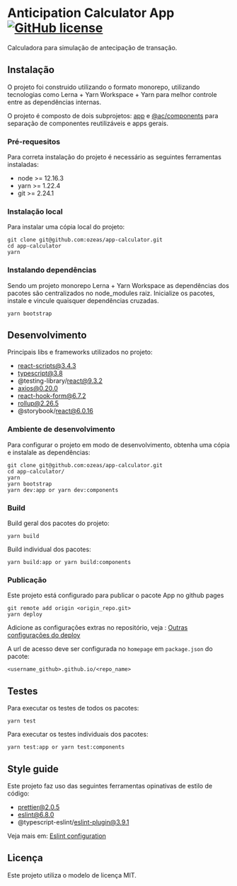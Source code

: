 # Anticipation Calculator App [![GitHub license](https://img.shields.io/badge/license-MIT-blue.svg?style=flat-square)](https://github.com/your/your-project/blob/master/LICENSE)

Calculadora para simulação de antecipação de transação.

## Instalação

O projeto foi construido utilizando o formato monorepo, utilizando tecnologias como Lerna + Yarn Workspace + Yarn para melhor controle entre as dependências internas.

O projeto é composto de dois subprojetos: [app](https://github.com/ozeas/app-calculator/tree/master/packages/app "app") e [@ac/components](https://github.com/ozeas/app-calculator/tree/master/packages/ui-components "@ac/components") para separação de componentes reutilizáveis e apps gerais.

### Pré-requesitos

Para correta instalação do projeto é necessário as seguintes ferramentas instaladas:

- node >= 12.16.3
- yarn >= 1.22.4
- git >= 2.24.1

### Instalação local

Para instalar uma cópia local do projeto:

```shell
git clone git@github.com:ozeas/app-calculator.git
cd app-calculator
yarn
```

### Instalando dependências

Sendo um projeto monorepo Lerna + Yarn Workspace as dependências dos pacotes são centralizados no node_modules raiz.  Inicialize os pacotes, instale e vincule quaisquer dependências cruzadas.

```shell
yarn bootstrap
```

## Desenvolvimento

Principais libs e frameworks utilizados no projeto:

- react-scripts@3.4.3
- typescript@3.8
- @testing-library/react@9.3.2
- axios@0.20.0
- react-hook-form@6.7.2
- rollup@2.26.5
- @storybook/react@6.0.16


### Ambiente de desenvolvimento

Para configurar o projeto em modo de desenvolvimento, obtenha uma cópia e instalale as dependências:

```shell
git clone git@github.com:ozeas/app-calculator.git
cd app-calculator/
yarn
yarn bootstrap
yarn dev:app or yarn dev:components
```

### Build

Build geral dos pacotes do projeto:

```shell
yarn build
```

Build individual dos pacotes:
```shell
yarn build:app or yarn build:components
```

### Publicação
Este projeto está configurado para publicar o pacote App no github pages

```shell
git remote add origin <origin_repo.git>
yarn deploy
```

Adicione as configurações extras no repositório, veja : [Outras configurações do deploy](https://create-react-app.dev/docs/deployment#step-4-for-a-project-page-ensure-your-projects-settings-use-gh-pages "Outras configurações do deploy")

A url de acesso deve ser configurada no `homepage` em `package.json` do pacote:

```
<username_github>.github.io/<repo_name>
```

## Testes

Para executar os testes de todos os pacotes:
```shell
yarn test
```

Para executar os testes individuais dos pacotes:
```shell
yarn test:app or yarn test:components
```

## Style guide

Este projeto faz uso das seguintes ferramentas opinativas de estilo de código:

- prettier@2.0.5
- eslint@6.8.0
- @typescript-eslint/eslint-plugin@3.9.1

Veja mais em: [Eslint configuration](https://github.com/ozeas/app-calculator/blob/70478495f3ba536205ded2499da5ae486d9443e1/.eslintrc.json#L2 "Eslint configuration")


## Licença

Este projeto utiliza o modelo de licença MIT.